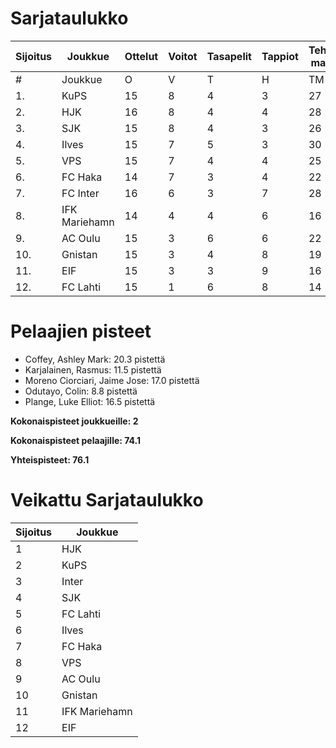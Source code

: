 # Sarjataulukko
| Sijoitus | Joukkue | Ottelut | Voitot | Tasapelit | Tappiot | Tehdyt maalit | Päästetyt maalit | Maaliero | Syötöt |
|----------|---------|---------|--------|-----------|---------|----------------|-------------------|----------|-------|
|# | Joukkue | O | V | T | H | TM | PM | ME | S | L | L% | R | KK | PK | PA | P|
|1. | KuPS | 15 | 8 | 4 | 3 | 27 | 16 | 11 | 13 | 166 | 16,27 | 153 | 24 | 1 | 21 | 28|
|2. | HJK | 16 | 8 | 4 | 4 | 28 | 18 | 10 | 22 | 200 | 14,00 | 172 | 29 | 1 | 22 | 28|
|3. | SJK | 15 | 8 | 4 | 3 | 26 | 20 | 6 | 20 | 172 | 15,12 | 191 | 36 | 0 | 28 | 28|
|4. | Ilves | 15 | 7 | 5 | 3 | 30 | 17 | 13 | 26 | 180 | 16,67 | 174 | 39 | 3 | 26 | 26|
|5. | VPS | 15 | 7 | 4 | 4 | 25 | 21 | 4 | 15 | 176 | 14,20 | 179 | 27 | 1 | 28 | 25|
|6. | FC Haka | 14 | 7 | 3 | 4 | 22 | 18 | 4 | 18 | 114 | 19,30 | 181 | 39 | 1 | 27 | 24|
|7. | FC Inter | 16 | 6 | 3 | 7 | 28 | 24 | 4 | 22 | 158 | 17,72 | 166 | 43 | 2 | 29 | 21|
|8. | IFK Mariehamn | 14 | 4 | 4 | 6 | 16 | 21 | -5 | 8 | 112 | 14,29 | 155 | 36 | 2 | 18 | 16|
|9. | AC Oulu | 15 | 3 | 6 | 6 | 22 | 27 | -5 | 14 | 132 | 16,67 | 211 | 44 | 2 | 23 | 15|
|10. | Gnistan | 15 | 3 | 4 | 8 | 19 | 29 | -10 | 14 | 135 | 14,07 | 164 | 45 | 1 | 21 | 13|
|11. | EIF | 15 | 3 | 3 | 9 | 16 | 32 | -16 | 9 | 111 | 14,41 | 159 | 48 | 4 | 18 | 12|
|12. | FC Lahti | 15 | 1 | 6 | 8 | 14 | 30 | -16 | 11 | 122 | 11,48 | 159 | 35 | 1 | 23 | 9|

# Pelaajien pisteet
* Coffey, Ashley Mark: 20.3 pistettä
* Karjalainen, Rasmus: 11.5 pistettä
* Moreno Ciorciari, Jaime Jose: 17.0 pistettä
* Odutayo, Colin: 8.8 pistettä
* Plange, Luke Elliot: 16.5 pistettä

**Kokonaispisteet joukkueille: 2**

**Kokonaispisteet pelaajille: 74.1**

**Yhteispisteet: 76.1**

# Veikattu Sarjataulukko
| Sijoitus | Joukkue |
|----------|---------|
| 1 | HJK |
| 2 | KuPS |
| 3 | Inter |
| 4 | SJK |
| 5 | FC Lahti |
| 6 | Ilves |
| 7 | FC Haka |
| 8 | VPS |
| 9 | AC Oulu |
| 10 | Gnistan |
| 11 | IFK Mariehamn |
| 12 | EIF |
